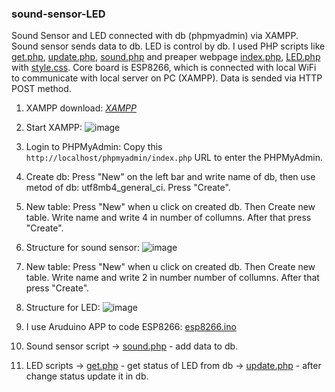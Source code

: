 ### sound-sensor-LED
Sound Sensor and LED connected with db (phpmyadmin) via XAMPP. Sound sensor sends data to db. LED is control by db. I used PHP scripts like [get.php](./get.php), [update.php](./update.php), [sound.php](./sound.php) and preaper webpage [index.php](./index.php), [LED.php](./LED.php) with [style.css](./style.css). Core board is ESP8266, which is connected with local WiFi to communicate with local server on PC (XAMPP). Data is sended via HTTP POST method.

1. XAMPP download: 
*[XAMPP](https://www.apachefriends.org/pl/index.html)*

2. Start XAMPP:
![image](https://github.com/BeNNeTTcik/sound-sensor-LED/assets/42866234/e98acf87-f9cf-4a61-a265-46753acf8a30)

4. Login to PHPMyAdmin:
Copy this ```http://localhost/phpmyadmin/index.php``` URL to enter the PHPMyAdmin.

5. Create db:
Press "New" on the left bar and write name of db, then use metod of db: utf8mb4_general_ci. Press "Create".

6. New table:
Press "New" when u click on created db. Then Create new table. Write name and write 4 in number of collumns. After that press "Create". 

7. Structure for sound sensor:
![image](https://github.com/BeNNeTTcik/sound-sensor-LED/assets/42866234/2ae34207-f6b4-4b70-92e8-f928f1313721)

8. New table:
Press "New" when u click on created db. Then Create new table. Write name and write 2 in number number of collumns. After that press "Create". 

9. Structure for LED:
![image](https://github.com/BeNNeTTcik/sound-sensor-LED/assets/42866234/8376b60b-7176-4558-a8dc-fdbc2c906b40)

10. I use Aruduino APP to code ESP8266: [esp8266.ino](./esp8266/esp8266.ino)

11. Sound sensor script -> [sound.php](./sound.php) - add data to db.

12. LED scripts -> [get.php](./get.php) - get status of LED from db
                -> [update.php](./update.php) - after change status update it in db.
